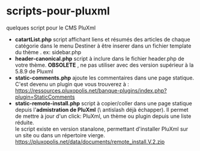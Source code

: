 # scripts-pour-pluxml
quelques script pour le CMS PluXml

* **catartList.php**  script affichant liens et résumés des articles de chaque catégorie dans le menu  Destiner à être inserer dans un fichier template du thème . ex: sidebar.php
* **header-canonical.php** script à inclure dans le fichier header.php de votre thème. **OBSOLETE** , ne pas utiliser avec des version supérieur à la 5.8.9 de Pluxml
* **static-comments.php** ajoute les commentaires dans une page statique. C'est devenu un plugin que vous trouverez à : https://ressources.pluxopolis.net/banque-plugins/index.php?plugin=StaticComments
* **static-remote-install.php** script à copier/coller dans une page statique depuis l'**admistration de PluXml** (\\ antislash déjà échapper). Il permet de mettre à jour d'un click: PluXml, un thème ou plugin depuis une liste réduite. <br> le script existe en version stanalone, permettant d'installer PluXml sur un site ou dans un répertoire vierge. https://pluxopolis.net/data/documents/remote_install.V.2.zip
